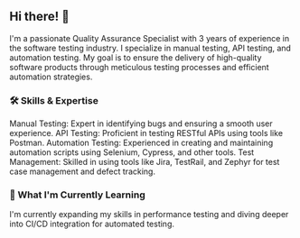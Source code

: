 <h2 align="Left">Hi there! 👋</h2>

I'm a passionate Quality Assurance Specialist with 3 years of experience in the software testing industry. I specialize in manual testing, API testing, and automation testing. My goal is to ensure the delivery of high-quality software products through meticulous testing processes and efficient automation strategies.

<h3 align="Left">🛠️ Skills & Expertise</h3>

Manual Testing: Expert in identifying bugs and ensuring a smooth user experience.
API Testing: Proficient in testing RESTful APIs using tools like Postman.
Automation Testing: Experienced in creating and maintaining automation scripts using Selenium, Cypress, and other tools.
Test Management: Skilled in using tools like Jira, TestRail, and Zephyr for test case management and defect tracking.

<h3 align="Left">🌱 What I'm Currently Learning</h3>
I'm currently expanding my skills in performance testing and diving deeper into CI/CD integration for automated testing.
